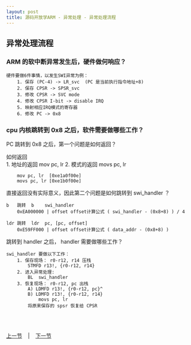 ```yaml
---
layout: post
title: 源码开放学ARM - 异常处理 - 异常处理流程
---
```


## 异常处理流程
### ARM 的软中断异常发生后，硬件做何响应？
	硬件要做6件事情，以发生SWI异常为例：
		1. 保存 (PC-4) -> LR_svc	(PC 是当前执行指令地址+8)
		2. 保存 CPSR -> SPSR_svc
		3. 修改 CPSR -> SVC mode
		4. 修改 CPSR I-bit -> disable IRQ
		5. 映射相应IRQ模式的寄存器
		6. 修改 PC -> 0x8
		
### cpu 内核跳转到 0x8 之后，软件需要做哪些工作？

PC 跳转到 0x8 之后，第一个问题是如何返回？	
	
如何返回	
		1. 地址的返回 	mov pc, lr
		2. 模式的返回	movs pc, lr
	
		mov pc, lr	[0xe1a0f00e]   
		movs pc, lr	[0xe1b0f00e]   

直接返回没有实际意义，因此第二个问题是如何跳转到 swi_handler ？

	b   跳转	b    swi_handler	
		0xEA000000 | offset	offset计算公式 ( swi_handler - (0x8+8) ) / 4
		
	ldr 跳转	ldr  pc, [pc, offset]
		0xE59FF000 | offset	offset计算公式 ( data_addr - (0x8+8) ) 

跳转到 handler 之后， handler 需要做哪些工作？

	swi_handler 要做以下工作：
		1. 保存现场： r0-r12, r14 压栈
			STMFD r13!, {r0-r12, r14}
		2. 进入异常处理:
			BL	swi_handler
		3. 恢复现场： r0-r12, pc 出栈
			A) LDMFD r13!, {r0-r12, pc}^
			B) LDMFD r13!, {r0-r12, r14}
				movs pc, lr	
			将原来保存的 spsr 恢复给 CPSR

<br> <br> 
<div> <a href="chp8-2.html">上一节</a> &nbsp;&nbsp; | &nbsp;&nbsp; <a href="chp8-4.html">下一节</a> </div> <br> <br>